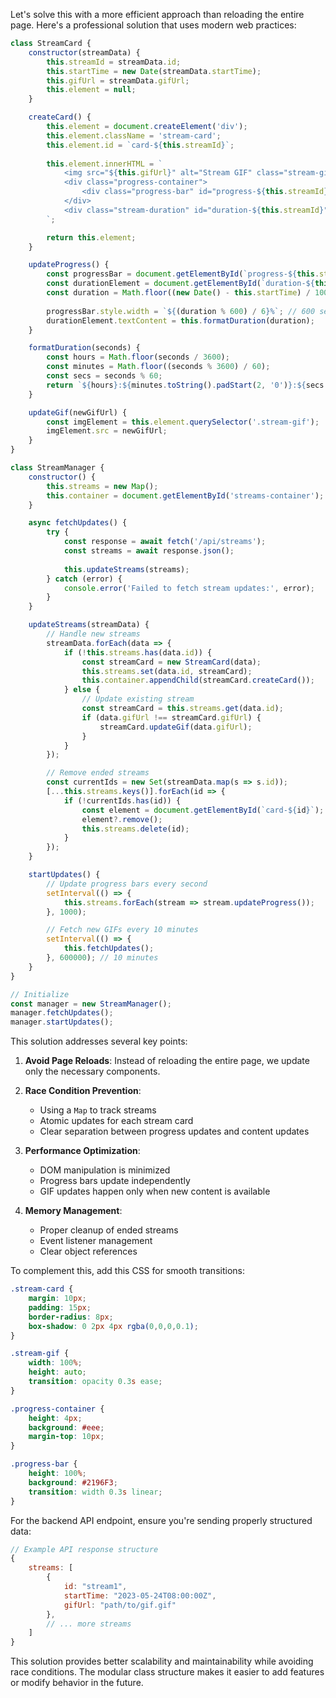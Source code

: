 Let's solve this with a more efficient approach than reloading the entire page. Here's a professional solution that uses modern web practices:

```javascript
class StreamCard {
    constructor(streamData) {
        this.streamId = streamData.id;
        this.startTime = new Date(streamData.startTime);
        this.gifUrl = streamData.gifUrl;
        this.element = null;
    }

    createCard() {
        this.element = document.createElement('div');
        this.element.className = 'stream-card';
        this.element.id = `card-${this.streamId}`;
        
        this.element.innerHTML = `
            <img src="${this.gifUrl}" alt="Stream GIF" class="stream-gif">
            <div class="progress-container">
                <div class="progress-bar" id="progress-${this.streamId}"></div>
            </div>
            <div class="stream-duration" id="duration-${this.streamId}"></div>
        `;

        return this.element;
    }

    updateProgress() {
        const progressBar = document.getElementById(`progress-${this.streamId}`);
        const durationElement = document.getElementById(`duration-${this.streamId}`);
        const duration = Math.floor((new Date() - this.startTime) / 1000);
        
        progressBar.style.width = `${(duration % 600) / 6}%`; // 600 seconds = 10 minutes
        durationElement.textContent = this.formatDuration(duration);
    }

    formatDuration(seconds) {
        const hours = Math.floor(seconds / 3600);
        const minutes = Math.floor((seconds % 3600) / 60);
        const secs = seconds % 60;
        return `${hours}:${minutes.toString().padStart(2, '0')}:${secs.toString().padStart(2, '0')}`;
    }

    updateGif(newGifUrl) {
        const imgElement = this.element.querySelector('.stream-gif');
        imgElement.src = newGifUrl;
    }
}

class StreamManager {
    constructor() {
        this.streams = new Map();
        this.container = document.getElementById('streams-container');
    }

    async fetchUpdates() {
        try {
            const response = await fetch('/api/streams');
            const streams = await response.json();
            
            this.updateStreams(streams);
        } catch (error) {
            console.error('Failed to fetch stream updates:', error);
        }
    }

    updateStreams(streamData) {
        // Handle new streams
        streamData.forEach(data => {
            if (!this.streams.has(data.id)) {
                const streamCard = new StreamCard(data);
                this.streams.set(data.id, streamCard);
                this.container.appendChild(streamCard.createCard());
            } else {
                // Update existing stream
                const streamCard = this.streams.get(data.id);
                if (data.gifUrl !== streamCard.gifUrl) {
                    streamCard.updateGif(data.gifUrl);
                }
            }
        });

        // Remove ended streams
        const currentIds = new Set(streamData.map(s => s.id));
        [...this.streams.keys()].forEach(id => {
            if (!currentIds.has(id)) {
                const element = document.getElementById(`card-${id}`);
                element?.remove();
                this.streams.delete(id);
            }
        });
    }

    startUpdates() {
        // Update progress bars every second
        setInterval(() => {
            this.streams.forEach(stream => stream.updateProgress());
        }, 1000);

        // Fetch new GIFs every 10 minutes
        setInterval(() => {
            this.fetchUpdates();
        }, 600000); // 10 minutes
    }
}

// Initialize
const manager = new StreamManager();
manager.fetchUpdates();
manager.startUpdates();
```

This solution addresses several key points:

1. **Avoid Page Reloads**: Instead of reloading the entire page, we update only the necessary components.

2. **Race Condition Prevention**: 
   - Using a `Map` to track streams
   - Atomic updates for each stream card
   - Clear separation between progress updates and content updates

3. **Performance Optimization**:
   - DOM manipulation is minimized
   - Progress bars update independently
   - GIF updates happen only when new content is available

4. **Memory Management**:
   - Proper cleanup of ended streams
   - Event listener management
   - Clear object references

To complement this, add this CSS for smooth transitions:

```css
.stream-card {
    margin: 10px;
    padding: 15px;
    border-radius: 8px;
    box-shadow: 0 2px 4px rgba(0,0,0,0.1);
}

.stream-gif {
    width: 100%;
    height: auto;
    transition: opacity 0.3s ease;
}

.progress-container {
    height: 4px;
    background: #eee;
    margin-top: 10px;
}

.progress-bar {
    height: 100%;
    background: #2196F3;
    transition: width 0.3s linear;
}
```

For the backend API endpoint, ensure you're sending properly structured data:

```javascript
// Example API response structure
{
    streams: [
        {
            id: "stream1",
            startTime: "2023-05-24T08:00:00Z",
            gifUrl: "path/to/gif.gif"
        },
        // ... more streams
    ]
}
```

This solution provides better scalability and maintainability while avoiding race conditions. The modular class structure makes it easier to add features or modify behavior in the future.